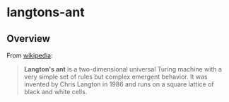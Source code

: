 # langtons-ant

## Overview

From [wikipedia](https://en.wikipedia.org/wiki/Langton%27s_ant):
> **Langton's ant** is a two-dimensional universal Turing machine with a very simple set of rules but complex emergent behavior. It was invented by Chris Langton in 1986 and runs on a square lattice of black and white cells.

